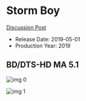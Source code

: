 # Storm Boy

[Discussion Post](https://www.avsforum.com/threads/bass-eq-for-filtered-movies.2995212/post-58023400)

* Release Date: 2019-05-01
* Production Year: 2019

## BD/DTS-HD MA 5.1

![img 0](https://i.imgur.com/0O9cJUu.jpg)

![img 1](https://i.imgur.com/PZJiEAP.jpg)

